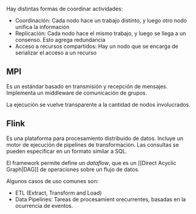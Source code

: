 Hay distintas formas de coordinar actividades:

- Coordinación: Cada nodo hace un trabajo distinto, y luego otro nodo unifica la información
- Replicación: Cada nodo hace el mismo trabajo, y luego se llega a un consenso. Esto agrega redundancia
- Acceso a recursos compartidos: Hay un nodo que se encarga de serializar el acceso a un recurso

## MPI

Es un estándar basado en transmisión y recepción de mensajes. Implementa un middleware de comunicación de grupos.

La ejecución se vuelve transparente a la cantidad de nodos involucrados.

## Flink

Es una plataforma para procesamiento distribuido de datos. Incluye un motor de ejecución de pipelines de transformación. Las consultas se pueden especificar en un formato similar a SQL.

El framework permite define un *dataflow*, que es un [[Direct Acyclic Graph|DAG]] de operaciones sobre un flujo de datos.

Algunos casos de uso comunes son:

- ETL (Extract, Transform and Load)
- Data Pipelines: Tareas de procesamient orecurrentes, basadas en la ocurrencia de eventos.
